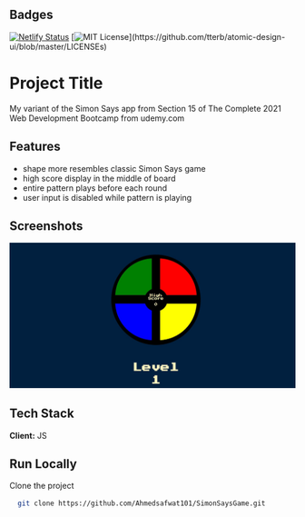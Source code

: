 ## Badges


[![Netlify Status](https://api.netlify.com/api/v1/badges/b9e66a24-859d-4329-8d83-041164704f3f/deploy-status)](https://app.netlify.com/sites/sad-booth-4e2cc4/deploys)
[![MIT License](https://img.shields.io/apm/l/atomic-design-ui.svg?)](https://github.com/tterb/atomic-design-ui/blob/master/LICENSEs)

# Project Title

My variant of the Simon Says app from Section 15 of The Complete 2021 Web Development Bootcamp from udemy.com

## Features

 - shape more resembles classic Simon Says game
 - high score display in the middle of board
 - entire pattern plays before each round
 - user input is disabled while pattern is playing

  
## Screenshots

![App Screenshot](https://github.com/Ahmedsafwat101/SimonSaysGame/blob/main/img/Annotation%202021-07-23%20003126.jpg)

  
## Tech Stack

**Client:** JS

  
## Run Locally

Clone the project

```bash
  git clone https://github.com/Ahmedsafwat101/SimonSaysGame.git
```


 

